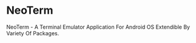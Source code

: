 # NeoTerm
NeoTerm - A Terminal Emulator Application For Android OS Extendible By Variety Of Packages.
